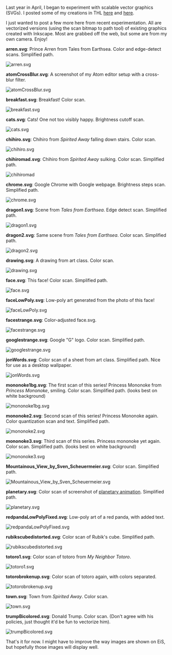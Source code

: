 Last year in April, I began to experiment with scalable vector graphics (SVGs). I posted some of my creations in THL [here][1] and [here][2].

I just wanted to post a few more here from recent experimentation. All are vectorized versions (using the scan bitmap to path tool) of existing graphics created with Inkscape. Most are grabbed off the web, but some are from my own camera. Enjoy!

**arren.svg**: Prince Arren from Tales from Earthsea. Color and edge-detect scans. Simplified path.

![arren.svg][3]

**atomCrossBlur.svg**: A screenshot of my Atom editor setup with a cross-blur filter.

![atomCrossBlur.svg][4]

**breakfast.svg**: Breakfast! Color scan.

![breakfast.svg][5]

**cats.svg**: Cats! One not too visibly happy. Brightness cutoff scan.

![cats.svg][6]

**chihiro.svg**: Chihiro from *Spirited Away* falling down stairs. Color scan.

![chihiro.svg][7]

**chihiromad.svg**: Chihiro from *Spirited Away* sulking. Color scan. Simplified path.

![chihiromad][8]

**chrome.svg**: Google Chrome with Google webpage. Brightness steps scan. Simplified path.

![chrome.svg][9]

**dragon1.svg**: Scene from *Tales from Earthsea*. Edge detect scan. Simplified path.

![dragon1.svg][10]

**dragon2.svg**: Same scene from *Tales from Earthsea*. Color scan. Simplified path.

![dragon2.svg][11]

**drawing.svg**: A drawing from art class. Color scan.

![drawing.svg][12]

**face.svg**: This face! Color scan. Simplified path.

![face.svg][13]

**faceLowPoly.svg**: Low-poly art generated from the photo of this face!

![faceLowPoly.svg][14]

**facestrange.svg**: Color-adjusted face.svg.

![facestrange.svg][15]

**googlestrange.svg**: Google "G" logo. Color scan. Simplified path.

![googlestrange.svg][16]

**jonWords.svg**: Color scan of a sheet from art class. Simplified path. Nice for use as a desktop wallpaper.

![jonWords.svg][17]

**mononoke1bg.svg**: The first scan of this series! Princess Mononoke from *Princess Mononoke*, smiling. Color scan. Simplified path. (looks best on white background)

![mononoke1bg.svg][18]

**mononoke2.svg**: Second scan of this series! Princess Mononoke again. Color quantization scan and text. Simplified path. 

![mononoke2.svg][19]

**mononoke3.svg**: Third scan of this series. Princess mononoke yet again. Color scan. Simplified path. (looks best on white background)

![mononoke3.svg][20]

**Mountainous_View_by_Sven_Scheuermeier.svg**: Color scan. Simplified path.

![Mountainous_View_by_Sven_Scheuermeier.svg][21]

**planetary.svg**: Color scan of screenshot of [planetary animation][22]. Simplified path.

![planetary.svg][23]

**redpandaLowPolyFixed.svg**: Low-poly art of a red panda, with added text.

![redpandaLowPolyFixed.svg][24]

**rubikscubedistorted.svg**: Color scan of Rubik's cube. Simplified path.

![rubikscubedistorted.svg][25]

**totoro1.svg**: Color scan of totoro from *My Neighbor Totoro*.

![totoro1.svg][26]

**totorobrokenup.svg**: Color scan of totoro again, with colors separated.

![totorobrokenup.svg][27]

**town.svg**: Town from *Spirited Away*. Color scan.

![town.svg][28]

**trumpBicolored.svg**: Donald Trump. Color scan. (Don't agree with his policies, just thought it'd be fun to vectorize him).

![trumpBicolored.svg][29]

That's it for now. I might have to improve the way images are shown on EiS, but hopefully those images will display well.

[1]: http://www.thehomeworklife.co.nf/index.html?post=73
[2]: http://www.thehomeworklife.co.nf/index.html?post=75
[3]: /res/img/posts/arren.svg
[4]: /res/img/posts/atomCrossBlur.svg
[5]: /res/img/posts/breakfast.svg
[6]: /res/img/posts/cats.svg
[7]: /res/img/posts/chihiro.svg
[8]: /res/img/posts/chihiromad.svg
[9]: /res/img/posts/chrome.svg
[10]: /res/img/posts/dragon1.svg
[11]: /res/img/posts/dragon2.svg
[12]: /res/img/posts/drawing.svg
[13]: /res/img/posts/face.svg
[14]: /res/img/posts/faceLowPoly.svg
[15]: /res/img/posts/facestrange.svg
[16]: /res/img/posts/googlestrange.svg
[17]: /res/img/posts/jonWords.svg
[18]: /res/img/posts/mononoke1bg.svg
[19]: /res/img/posts/mononoke2.svg
[20]: /res/img/posts/mononoke3.svg
[21]: /res/img/posts/Mountainous_View_by_Sven_Scheuermeier.svg
[22]: http://www.thehomeworklife.co.nf/extras/Planetary/
[23]: /res/img/posts/planetary.svg
[24]: /res/img/posts/redpandaLowPolyFixed.svg
[25]: /res/img/posts/rubikscubedistorted.svg
[26]: /res/img/posts/totoro1.svg
[27]: /res/img/posts/totorobrokenup.svg
[28]: /res/img/posts/town.svg
[29]: /res/img/posts/trump.svg
